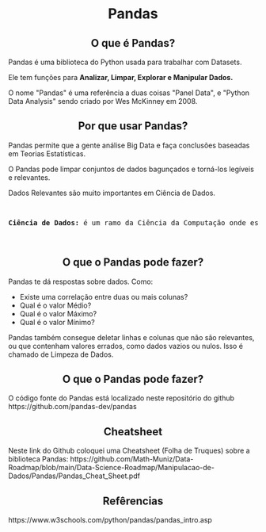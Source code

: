 <h1 align="center">Pandas</h1>
<h2 align="center">O que é Pandas?</h2>
<p>Pandas é uma biblioteca do Python usada para trabalhar com Datasets.</p>
<p>Ele tem funções para <b>Analizar, Limpar, Explorar e Manipular Dados.</b></p>
<p>O nome "Pandas" é uma referência a duas coisas "Panel Data", e "Python Data Analysis" sendo criado por Wes McKinney em 2008.</p>
<h2 align="center">Por que usar Pandas?</h2>
<p>Pandas permite que a gente análise Big Data e faça conclusões baseadas em Teorias Estatísticas.</p>
<p>O Pandas pode limpar conjuntos de dados bagunçados e torná-los legíveis e relevantes.</p>
<p>Dados Relevantes são muito importantes em Ciência de Dados.</p>
<pre>
  <p><b>Ciência de Dados:</b> é um ramo da Ciência da Computação onde estudamos como armazenar, utilizar e analisar dados para obter informações a partir deles.</p>
</pre>
<h2 align="center">O que o Pandas pode fazer?</h2>
<p>Pandas te dá respostas sobre dados. Como:</p>
<ul>
  <li>Existe uma correlação entre duas ou mais colunas?</li>
  <li>Qual é o valor Médio?</li>
  <li>Qual é o valor Máximo?</li>
  <li>Qual é o valor Mínimo?</li>
</ul>
<p>Pandas também consegue deletar linhas e colunas que não são relevantes, ou que contenham valores errados, como dados vazios ou nulos. Isso é chamado de Limpeza de Dados.</p>
<h2 align="center">O que o Pandas pode fazer?</h2>
<p>O código fonte do Pandas está localizado neste repositório do github https://github.com/pandas-dev/pandas</p>
<h2 align="center">Cheatsheet</h2>
<p>Neste link do Github coloquei uma Cheatsheet (Folha de Truques) sobre a biblioteca Pandas: https://github.com/Math-Muniz/Data-Roadmap/blob/main/Data-Science-Roadmap/Manipulacao-de-Dados/Pandas/Pandas_Cheat_Sheet.pdf</p>
<h2 align="center">Refêrencias</h2>
<p>https://www.w3schools.com/python/pandas/pandas_intro.asp</p>
